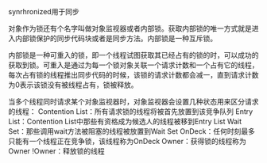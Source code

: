synrhronized用于同步

对象作为锁还有个名字叫做对象监视器或者内部锁。获取内部锁的唯一方式就是进入内部锁保护的同步代码块或者是同步方法。内部锁是一种互斥锁。

内部锁是一种可重入的锁，即一个线程试图获取其已经占有的锁的时，可以成功的获取到锁。可重入是通过为每一个锁对象关联一个请求计数和一个占有它的线程，每次占有锁的线程推出同步代码的时候，该锁的请求计数都会减一，直到请求计数为0表示该锁没有被线程占有，锁被释放。

当多个线程同时请求某个对象监视器时，对象监视器会设置几种状态用来区分请求的线程：
Contention List：所有请求锁的线程将被首先放置到该竞争队列
Entry List：Contention List中那些有资格成为候选人的线程被移到Entry List
Wait Set：那些调用wait方法被阻塞的线程被放置到Wait Set
OnDeck：任何时刻最多只能有一个线程正在竞争锁，该线程称为OnDeck
Owner：获得锁的线程称为Owner
!Owner：释放锁的线程






















